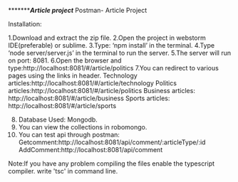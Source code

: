 ********************Article project*************
        Postman- Article Project

Installation:

1.Download and extract the zip file.
2.Open the project in webstorm IDE(preferable) or sublime.
3.Type: ‘npm install’ in the terminal.
4.Type ‘node server/server.js’ in the terminal to run the server.
5.The server will run on port: 8081.
6.Open the browser and type:http://localhost:8081/#/article/politics
7.You can redirect to various pages using the links in header.
	Technology articles:http://localhost:8081/#/article/technology
	Politics articles:http://localhost:8081/#/article/politics
    Business articles: http://localhost:8081/#/article/business
    Sports articles: http://localhost:8081/#/article/sports

8. Database Used: Mongodb.
9. You can view the collections in robomongo.
10. You can test api through postman:
    Getcomment:http://localhost:8081/api/comment/:articleType/:id
	AddComment:http://localhost:8081/api/comment


Note:If you have any problem compiling the files enable the typescript compiler.
write 'tsc' in command line.
